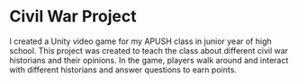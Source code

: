 # Civil War Project

I created a Unity video game for my APUSH class in junior year of high school. This project was created to teach the class about different civil war historians and their opinions. In the game, players walk around and interact with different historians and answer questions to earn points.
